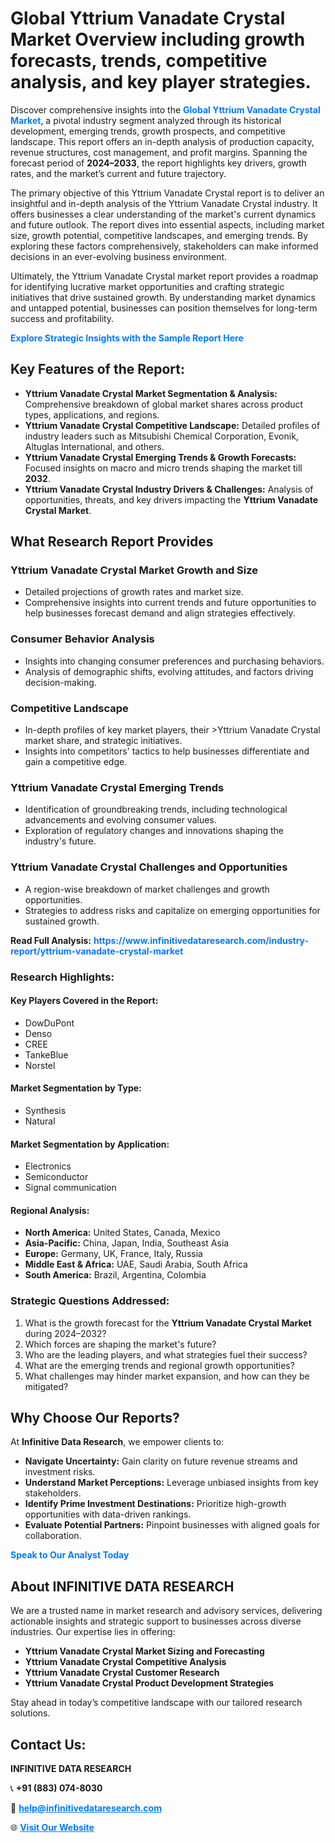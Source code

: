 <h1>Global Yttrium Vanadate Crystal Market Overview including growth forecasts, trends, competitive analysis, and key player strategies.</h1>
<p>
Discover comprehensive insights into the 
<a href="https://www.infinitivedataresearch.com/industry-report/yttrium-vanadate-crystal-market" rel="dofollow" style="color: #007BFF; text-decoration: none;"><strong>Global Yttrium Vanadate Crystal Market</strong></a>, a pivotal industry segment analyzed through its historical development, emerging trends, growth prospects, and competitive landscape. This report offers an in-depth analysis of production capacity, revenue structures, cost management, and profit margins. Spanning the forecast period of <strong>2024–2033</strong>, the report highlights key drivers, growth rates, and the market’s current and future trajectory.
</p>
<p>
The primary objective of this Yttrium Vanadate Crystal report is to deliver an insightful and in-depth analysis of the Yttrium Vanadate Crystal industry. It offers businesses a clear understanding of the market's current dynamics and future outlook. The report dives into essential aspects, including market size, growth potential, competitive landscapes, and emerging trends. By exploring these factors comprehensively, stakeholders can make informed decisions in an ever-evolving business environment.
</p>
<p>
Ultimately, the Yttrium Vanadate Crystal market report provides a roadmap for identifying lucrative market opportunities and crafting strategic initiatives that drive sustained growth. By understanding market dynamics and untapped potential, businesses can position themselves for long-term success and profitability.
</p>
<p>
<a href="https://www.infinitivedataresearch.com/request-sample/reportId=105590" style="color: #007BFF; text-decoration: none;"><strong>Explore Strategic Insights with the Sample Report Here</strong></a>
</p>

<h2>Key Features of the Report:</h2>
<ul>
<li><strong>Yttrium Vanadate Crystal Market Segmentation & Analysis:</strong> Comprehensive breakdown of global market shares across product types, applications, and regions.</li>
<li><strong>Yttrium Vanadate Crystal Competitive Landscape:</strong> Detailed profiles of industry leaders such as Mitsubishi Chemical Corporation, Evonik, Altuglas International, and others.</li>
<li><strong>Yttrium Vanadate Crystal Emerging Trends & Growth Forecasts:</strong> Focused insights on macro and micro trends shaping the market till <strong>2032</strong>.</li>
<li><strong>Yttrium Vanadate Crystal Industry Drivers & Challenges:</strong> Analysis of opportunities, threats, and key drivers impacting the <strong>Yttrium Vanadate Crystal Market</strong>.</li>
</ul>

<h2>What Research Report Provides</h2>
<h3>Yttrium Vanadate Crystal Market Growth and Size</h3>
<ul>
<li>Detailed projections of growth rates and market size.</li>
<li>Comprehensive insights into current trends and future opportunities to help businesses forecast demand and align strategies effectively.</li>
</ul>

<h3>Consumer Behavior Analysis</h3>
<ul>
<li>Insights into changing consumer preferences and purchasing behaviors.</li>
<li>Analysis of demographic shifts, evolving attitudes, and factors driving decision-making.</li>
</ul>

<h3>Competitive Landscape</h3>
<ul>
<li>In-depth profiles of key market players, their >Yttrium Vanadate Crystal market share, and strategic initiatives.</li>
<li>Insights into competitors' tactics to help businesses differentiate and gain a competitive edge.</li>
</ul>

<h3>Yttrium Vanadate Crystal Emerging Trends</h3>
<ul>
<li>Identification of groundbreaking trends, including technological advancements and evolving consumer values.</li>
<li>Exploration of regulatory changes and innovations shaping the industry's future.</li>
</ul>

<h3>Yttrium Vanadate Crystal Challenges and Opportunities</h3>
<ul>
<li>A region-wise breakdown of market challenges and growth opportunities.</li>
<li>Strategies to address risks and capitalize on emerging opportunities for sustained growth.</li>
</ul>
<p><strong>Read Full Analysis:</strong> <a href="https://www.infinitivedataresearch.com/industry-report/yttrium-vanadate-crystal-market" rel="dofollow" style="color: #007BFF; text-decoration: none;"><strong>https://www.infinitivedataresearch.com/industry-report/yttrium-vanadate-crystal-market</strong></a></p>
<h3>Research Highlights:</h3>
<h4>Key Players Covered in the Report:</h4>
<ul><li>DowDuPont</li><li>Denso</li><li>CREE</li><li>TankeBlue</li><li>Norstel</li></ul>
<h4>Market Segmentation by Type:</h4>
<ul><li>Synthesis</li><li>Natural</li></ul>
<h4>Market Segmentation by Application:</h4>
<ul><li>Electronics</li><li>Semiconductor</li><li>Signal communication</li></ul>

<h4>Regional Analysis:</h4>
<ul>
<li><strong>North America:</strong> United States, Canada, Mexico</li>
<li><strong>Asia-Pacific:</strong> China, Japan, India, Southeast Asia</li>
<li><strong>Europe:</strong> Germany, UK, France, Italy, Russia</li>
<li><strong>Middle East & Africa:</strong> UAE, Saudi Arabia, South Africa</li>
<li><strong>South America:</strong> Brazil, Argentina, Colombia</li>
</ul>

<h3>Strategic Questions Addressed:</h3>
<ol>
<li>What is the growth forecast for the <strong>Yttrium Vanadate Crystal Market</strong> during 2024–2032?</li>
<li>Which forces are shaping the market's future?</li>
<li>Who are the leading players, and what strategies fuel their success?</li>
<li>What are the emerging trends and regional growth opportunities?</li>
<li>What challenges may hinder market expansion, and how can they be mitigated?</li>
</ol>

<h2>Why Choose Our Reports?</h2>
<p>At <strong>Infinitive Data Research</strong>, we empower clients to:</p>
<ul>
<li><strong>Navigate Uncertainty:</strong> Gain clarity on future revenue streams and investment risks.</li>
<li><strong>Understand Market Perceptions:</strong> Leverage unbiased insights from key stakeholders.</li>
<li><strong>Identify Prime Investment Destinations:</strong> Prioritize high-growth opportunities with data-driven rankings.</li>
<li><strong>Evaluate Potential Partners:</strong> Pinpoint businesses with aligned goals for collaboration.</li>
</ul>
<p><a href="https://www.infinitivedataresearch.com/industry-report/yttrium-vanadate-crystal-market" rel="dofollow" style="color: #007BFF; text-decoration: none;"><strong>Speak to Our Analyst Today</strong></a></p>

<h2>About INFINITIVE DATA RESEARCH</h2>
<p>We are a trusted name in market research and advisory services, delivering actionable insights and strategic support to businesses across diverse industries. Our expertise lies in offering:</p>
<ul>
<li><strong>Yttrium Vanadate Crystal Market Sizing and Forecasting</strong></li>
<li><strong>Yttrium Vanadate Crystal Competitive Analysis</strong></li>
<li><strong>Yttrium Vanadate Crystal Customer Research</strong></li>
<li><strong>Yttrium Vanadate Crystal Product Development Strategies</strong></li>
</ul>
<p>Stay ahead in today’s competitive landscape with our tailored research solutions.</p>

<h2>Contact Us:</h2>
<p><strong>INFINITIVE DATA RESEARCH</strong></p>
<p>📞 <strong>+91 (883) 074-8030</strong></p>
<p>📧 <strong><a href="mailto:help@infinitivedataresearch.com" style="color: #007BFF;">help@infinitivedataresearch.com</a></strong></p>
<p>🌐 <strong><a href="https://www.infinitivedataresearch.com" rel="dofollow" style="color: #007BFF;">Visit Our Website</a></strong></p>